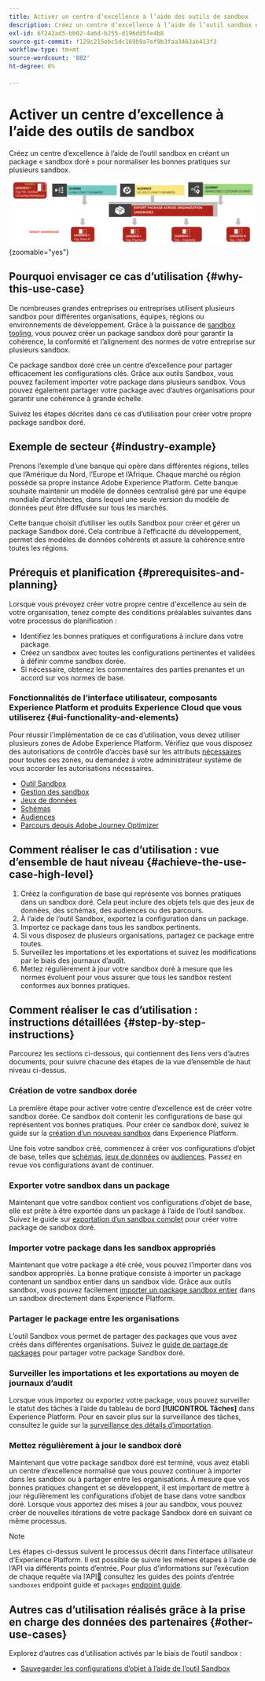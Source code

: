 ```yaml
---
title: Activer un centre d’excellence à l’aide des outils de sandbox
description: Créez un centre d’excellence à l’aide de l’outil sandbox en créant un package « sandbox doré » pour normaliser les bonnes pratiques sur plusieurs sandbox.
exl-id: 6f242ad5-bb02-4a6d-b255-d196dd5fe4b8
source-git-commit: f129c215ebc5dc169b9a7ef9b3faa3463ab413f3
workflow-type: tm+mt
source-wordcount: '882'
ht-degree: 8%

---
```


# Activer un centre d’excellence à l’aide des outils de sandbox

Créez un centre d’excellence à l’aide de l’outil sandbox en créant un package « sandbox doré » pour normaliser les bonnes pratiques sur plusieurs sandbox.

![Présentation de l’exportation de packages dans différentes organisations](../images/use-cases/packages-across-orgs.png){zoomable="yes"}

## Pourquoi envisager ce cas d’utilisation {#why-this-use-case}

De nombreuses grandes entreprises ou entreprises utilisent plusieurs sandbox pour différentes organisations, équipes, régions ou environnements de développement. Grâce à la puissance de [sandbox tooling](../ui/sandbox-tooling.md), vous pouvez créer un package sandbox doré pour garantir la cohérence, la conformité et l’alignement des normes de votre entreprise sur plusieurs sandbox.

Ce package sandbox doré crée un centre d’excellence pour partager efficacement les configurations clés. Grâce aux outils Sandbox, vous pouvez facilement importer votre package dans plusieurs sandbox. Vous pouvez également partager votre package avec d’autres organisations pour garantir une cohérence à grande échelle.

Suivez les étapes décrites dans ce cas d’utilisation pour créer votre propre package sandbox doré.

## Exemple de secteur {#industry-example}

Prenons l’exemple d’une banque qui opère dans différentes régions, telles que l’Amérique du Nord, l’Europe et l’Afrique. Chaque marché ou région possède sa propre instance Adobe Experience Platform. Cette banque souhaite maintenir un modèle de données centralisé géré par une équipe mondiale d’architectes, dans lequel une seule version du modèle de données peut être diffusée sur tous les marchés.

Cette banque choisit d’utiliser les outils Sandbox pour créer et gérer un package Sandbox doré. Cela contribue à l’efficacité du développement, permet des modèles de données cohérents et assure la cohérence entre toutes les régions.

## Prérequis et planification {#prerequisites-and-planning}

Lorsque vous prévoyez créer votre propre centre d&#39;excellence au sein de votre organisation, tenez compte des conditions préalables suivantes dans votre processus de planification :

- Identifiez les bonnes pratiques et configurations à inclure dans votre package.
- Créez un sandbox avec toutes les configurations pertinentes et validées à définir comme sandbox dorée.
- Si nécessaire, obtenez les commentaires des parties prenantes et un accord sur vos normes de base.

### Fonctionnalités de l’interface utilisateur, composants Experience Platform et produits Experience Cloud que vous utiliserez {#ui-functionality-and-elements}

Pour réussir l’implémentation de ce cas d’utilisation, vous devez utiliser plusieurs zones de Adobe Experience Platform. Vérifiez que vous disposez des autorisations de contrôle d’accès basé sur les attributs [ nécessaires](../../access-control/abac/overview.md) pour toutes ces zones, ou demandez à votre administrateur système de vous accorder les autorisations nécessaires.

- [Outil Sandbox](../ui/sandbox-tooling.md)
- [Gestion des sandbox](../ui/user-guide.md)
- [Jeux de données](../../catalog/datasets/overview.md)
- [Schémas](../../xdm//home.md)
- [Audiences](../../segmentation/home.md)
- [Parcours depuis Adobe Journey Optimizer](https://experienceleague.adobe.com/fr/docs/journey-optimizer/using/orchestrate-journeys/journey)

## Comment réaliser le cas d’utilisation : vue d’ensemble de haut niveau {#achieve-the-use-case-high-level}

1. Créez la configuration de base qui représente vos bonnes pratiques dans un sandbox doré. Cela peut inclure des objets tels que des jeux de données, des schémas, des audiences ou des parcours.
2. À l’aide de l’outil Sandbox, exportez la configuration dans un package.
3. Importez ce package dans tous les sandbox pertinents.
4. Si vous disposez de plusieurs organisations, partagez ce package entre toutes.
5. Surveillez les importations et les exportations et suivez les modifications par le biais des journaux d’audit.
6. Mettez régulièrement à jour votre sandbox doré à mesure que les normes évoluent pour vous assurer que tous les sandbox restent conformes aux bonnes pratiques.

## Comment réaliser le cas d’utilisation : instructions détaillées {#step-by-step-instructions}

Parcourez les sections ci-dessous, qui contiennent des liens vers d’autres documents, pour suivre chacune des étapes de la vue d’ensemble de haut niveau ci-dessus.

### Création de votre sandbox dorée

La première étape pour activer votre centre d’excellence est de créer votre sandbox dorée. Ce sandbox doit contenir les configurations de base qui représentent vos bonnes pratiques. Pour créer ce sandbox doré, suivez le guide sur la [création d’un nouveau sandbox](../ui/user-guide.md#create-a-new-sandbox) dans Experience Platform.

Une fois votre sandbox créé, commencez à créer vos configurations d’objet de base, telles que [schémas](../../xdm/ui/resources/schemas.md#create-a-new-schema), [jeux de données](../../catalog/datasets/user-guide.md#create-a-dataset) ou [audiences](../../segmentation/ui/segment-builder.md). Passez en revue vos configurations avant de continuer.

### Exporter votre sandbox dans un package

Maintenant que votre sandbox contient vos configurations d’objet de base, elle est prête à être exportée dans un package à l’aide de l’outil sandbox. Suivez le guide sur [exportation d’un sandbox complet](../ui/sandbox-tooling.md#export-an-entire-sandbox) pour créer votre package de sandbox doré.

### Importer votre package dans les sandbox appropriés

Maintenant que votre package a été créé, vous pouvez l’importer dans vos sandbox appropriés. La bonne pratique consiste à importer un package contenant un sandbox entier dans un sandbox vide. Grâce aux outils sandbox, vous pouvez facilement [importer un package sandbox entier](../../sandboxes/ui/sandbox-tooling.md#import-the-entire-sandbox-package) dans un sandbox directement dans Experience Platform.

### Partager le package entre les organisations

L’outil Sandbox vous permet de partager des packages que vous avez créés dans différentes organisations. Suivez le [guide de partage de packages](../../sandboxes/ui/sharing-packages-across-orgs.md) pour partager votre package Sandbox doré.

### Surveiller les importations et les exportations au moyen de journaux d’audit

Lorsque vous importez ou exportez votre package, vous pouvez surveiller le statut des tâches à l’aide du tableau de bord **[!UICONTROL Tâches]** dans Experience Platform. Pour en savoir plus sur la surveillance des tâches, consultez le guide sur la [surveillance des détails d’importation](../../sandboxes/ui/sandbox-tooling.md#monitor-import-details).

### Mettez régulièrement à jour le sandbox doré

Maintenant que votre package sandbox doré est terminé, vous avez établi un centre d’excellence normalisé que vous pouvez continuer à importer dans les sandbox ou à partager entre les organisations. À mesure que vos bonnes pratiques changent et se développent, il est important de mettre à jour régulièrement les configurations d’objet de base dans votre sandbox doré. Lorsque vous apportez des mises à jour au sandbox, vous pouvez créer de nouvelles itérations de votre package Sandbox doré en suivant ce même processus.

>[!NOTE]
>
> Les étapes ci-dessus suivent le processus décrit dans l’interface utilisateur d’Experience Platform. Il est possible de suivre les mêmes étapes à l’aide de l’API via différents points d’entrée. Pour plus d’informations sur l’exécution de chaque requête via l’API[&#128279;](https://experienceleague.adobe.com/fr/docs/experience-platform/sandbox/api/sandboxes#create) consultez les guides des points d’entrée `sandboxes` endpoint guide et `packages` [endpoint guide](https://experienceleague.adobe.com/fr/docs/experience-platform/sandbox/sandbox-tooling-api/packages).

## Autres cas d’utilisation réalisés grâce à la prise en charge des données des partenaires {#other-use-cases}

Explorez d’autres cas d’utilisation activés par le biais de l’outil sandbox :

- [Sauvegarder les configurations d’objet à l’aide de l’outil Sandbox](./backup-object-configuration.md)
